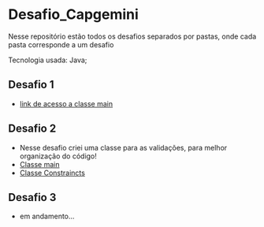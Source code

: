 # Desafio_Capgemini

Nesse repositório estão todos os desafios separados por pastas, onde cada pasta corresponde a um desafio

Tecnologia usada: Java;

## Desafio 1 
- [link de acesso a classe main](https://github.com/GabrielGPena793/Desafio_Capgemini/blob/main/desafio1/src/com/capgemini/Main.java)


## Desafio 2
- Nesse desafio criei uma classe para as validações, para melhor organização do código!
- [Classe main](https://github.com/GabrielGPena793/Desafio_Capgemini/blob/main/desafio2/src/com/capgemini/Main.java)
- [Classe Constraincts](https://github.com/GabrielGPena793/Desafio_Capgemini/blob/main/desafio2/src/com/capgemini/Constraints.java)

## Desafio 3
- em andamento...
